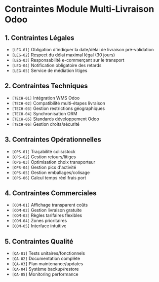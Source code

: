 # Contraintes Module Multi-Livraison Odoo

## 1. Contraintes Légales
* `[LEG-01]` Obligation d'indiquer la date/délai de livraison pré-validation
* `[LEG-02]` Respect du délai maximal légal (30 jours)
* `[LEG-03]` Responsabilité e-commerçant sur le transport
* `[LEG-04]` Notification obligatoire des retards
* `[LEG-05]` Service de médiation litiges

## 2. Contraintes Techniques
* `[TECH-01]` Intégration WMS Odoo
* `[TECH-02]` Compatibilité multi-étapes livraison
* `[TECH-03]` Gestion restrictions géographiques
* `[TECH-04]` Synchronisation ORM
* `[TECH-05]` Standards développement Odoo
* `[TECH-06]` Gestion droits/sécurité

## 3. Contraintes Opérationnelles
* `[OPS-01]` Traçabilité colis/stock
* `[OPS-02]` Gestion retours/litiges
* `[OPS-03]` Optimisation choix transporteur
* `[OPS-04]` Gestion pics d'activité
* `[OPS-05]` Gestion emballages/colisage
* `[OPS-06]` Calcul temps réel frais port

## 4. Contraintes Commerciales
* `[COM-01]` Affichage transparent coûts
* `[COM-02]` Gestion livraison gratuite
* `[COM-03]` Règles tarifaires flexibles
* `[COM-04]` Zones prioritaires
* `[COM-05]` Interface intuitive

## 5. Contraintes Qualité
* `[QA-01]` Tests unitaires/fonctionnels
* `[QA-02]` Documentation complète
* `[QA-03]` Plan maintenance/updates
* `[QA-04]` Système backup/restore
* `[QA-05]` Monitoring performance